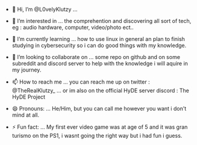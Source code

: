 - 👋 Hi, I’m @L0velyKlutzy ...

- 👀 I’m interested in ...
the comprehention and discovering all sort of tech, eg : audio hardware, computer, video/photo ect..

- 🌱 I’m currently learning ...
how to use linux in general an plan to finish studying in cybersecurity so i can do good things with my knowledge.

- 💞️ I’m looking to collaborate on ...
some repo on github and on some subreddit and discord server to help with the knowledge i will aquire in my journey.

- 📫 How to reach me ...
you can reach me up on twitter : @TheRealKlutzy_ ...
or im also on the official HyDE server discord  : The HyDE Project

- 😄 Pronouns: ...
He/Him, but you can call me however you want i don't mind at all.

- ⚡ Fun fact: ...
My first ever video game was at age of 5 and it was gran turismo on the PS1, i wasnt going the right way but i had fun i guess.

<!---
L0velyKlutzy/L0velyKlutzy is a ✨ special ✨ repository because its `README.md` (this file) appears on your GitHub profile.
You can click the Preview link to take a look at your changes.
--->
